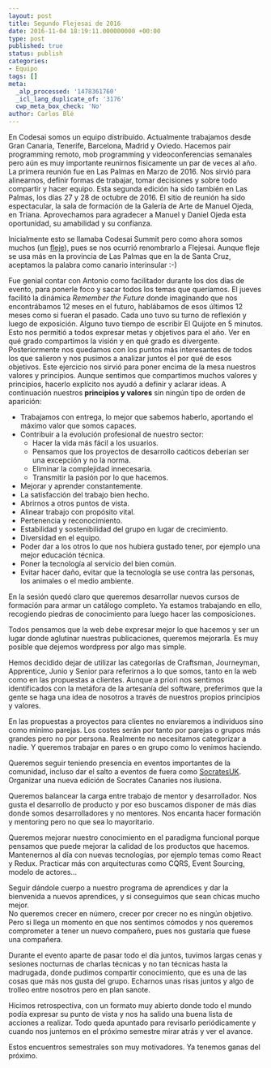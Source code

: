 ```yaml
---
layout: post
title: Segundo Flejesai de 2016
date: 2016-11-04 18:19:11.000000000 +00:00
type: post
published: true
status: publish
categories:
- Equipo
tags: []
meta:
  _alp_processed: '1478361760'
  _icl_lang_duplicate_of: '3176'
  cwp_meta_box_check: 'No'
author: Carlos Blé
---
```

<p>
  En Codesai somos un equipo distribuido. Actualmente trabajamos desde Gran Canaria, Tenerife, Barcelona, Madrid y Oviedo. Hacemos pair programming remoto, mob programming y videoconferencias semanales pero aún es muy importante reunirnos fisicamente un par de veces al año. La primera reunión fue en Las Palmas en Marzo de 2016. Nos sirvió para alinearnos, definir formas de trabajar, tomar decisiones y sobre todo compartir y hacer equipo. Esta segunda edición ha sido también en Las Palmas, los días 27 y 28 de octubre de 2016. El sitio de reunión ha sido espectacular, la sala de formación de la Galería de Arte de Manuel Ojeda, en Triana. Aprovechamos para agradecer a Manuel y Daniel Ojeda esta oportunidad, su amabilidad y su confianza.
</p>

<p>
  Inicialmente esto se llamaba Codesai Summit pero como ahora somos muchos (un <a href="http://www.academiacanarialengua.org/palabra/fleje/" target="_blank">fleje</a>), pues se nos ocurrió renombrarlo a Flejesai. Aunque fleje se usa más en la provincia de Las Palmas que en la de Santa Cruz, aceptamos la palabra como canario interinsular :-)
</p>

<p>
  Fue genial contar con Antonio como facilitador durante los dos días de evento, para ponerle foco y sacar todos los temas que queríamos. El jueves facilitó la dinámica <em>Remember the Future</em> donde imaginando que nos encontrábamos 12 meses en el futuro, hablábamos de esos últimos 12 meses como si fueran el pasado. Cada uno tuvo su turno de reflexión y luego de exposición. Alguno tuvo tiempo de escribir El Quijote en 5 minutos. Esto nos permitió a todos expresar metas y objetivos para el año. Ver en qué grado compartimos la visión y en qué grado es divergente. Posteriormente nos quedamos con los puntos más interesantes de todos los que salieron y nos pusimos a analizar juntos el por qué de esos objetivos. Este ejercicio nos sirvió para poner encima de la mesa nuestros valores y principios. Aunque sentimos que compartimos muchos valores y principios, hacerlo explícito nos ayudó a definir y aclarar ideas. A continuación nuestros <strong>principios y valores</strong> sin ningún tipo de orden de aparición:
  
  <ul>
    <li> Trabajamos con entrega, lo mejor que sabemos haberlo, aportando el máximo valor que somos capaces.</li>
    <li> Contribuir a la evolución profesional de nuestro sector:
      <ul>
        <li> Hacer la vida más fácil a los usuarios.</li>
        <li> Pensamos que los proyectos de desarrollo caóticos deberían ser una excepción y no la norma.</li>
        <li> Eliminar la complejidad innecesaria.</li>
        <li> Transmitir la pasión por lo que hacemos.</li>
      </ul>
    </li>
    <li> Mejorar y aprender constantemente.</li>
    <li> La satisfacción del trabajo bien hecho.</li>
    <li> Abrirnos a otros puntos de vista.</li>
    <li> Alinear trabajo con propósito vital.</li>
    <li> Pertenencia y reconocimiento.</li>
    <li> Estabilidad y sostenibilidad del grupo en lugar de crecimiento.</li>
    <li> Diversidad en el equipo.</li>
    <li> Poder dar a los otros lo que nos hubiera gustado tener, por ejemplo una mejor educación técnica.</li>
    <li> Poner la tecnología al servicio del bien común.</li>
    <li> Evitar hacer daño, evitar que la tecnología se use contra las personas, los animales o el medio ambiente.</li>
  </ul>
</p>

<p
>En la sesión quedó claro que queremos desarrollar nuevos cursos de formación para armar un catálogo completo. Ya estamos trabajando en ello, recogiendo piedras de conocimiento para luego hacer las composiciones.
</p>

<p>
  Todos pensamos que la web debe expresar mejor lo que hacemos y ser un lugar donde aglutinar nuestras publicaciones, queremos mejorarla. Es muy posible que dejemos wordpress por algo mas simple.
</p>

<p>
  Hemos decidido dejar de utilizar las categorías de Craftsman, Journeyman, Apprentice, Junio y Senior para referirnos a lo que somos, tanto en la web como en las propuestas a clientes. Aunque a priori nos sentimos identificados con la metáfora de la artesanía del software, preferimos que la gente se haga una idea de nosotros a través de nuestros propios principios y valores.
</p>

<p>
  En las propuestas a proyectos para clientes no enviaremos a individuos sino como mínimo parejas. Los costes serán por tanto por parejas o grupos más grandes pero no por persona. Realmente no necesitamos categorizar a nadie. Y queremos trabajar en pares o en grupo como lo venimos haciendo.
</p>

<p>
  Queremos seguir teniendo presencia en eventos importantes de la comunidad, incluso dar el salto a eventos de fuera como <a href="http://socratesuk.org/" target="_blank">SocratesUK</a>. Organizar una nueva edición de Socrates Canaries nos ilusiona.
</p>

<p>
  Queremos balancear la carga entre trabajo de mentor y desarrollador. Nos gusta el desarrollo de producto y por eso buscamos disponer de más días donde somos desarrolladores y no mentores. Nos encanta hacer formación y mentoring pero no que sea lo mayoritario.
</p>

<p>
  Queremos mejorar nuestro conocimiento en el paradigma funcional porque pensamos que puede mejorar la calidad de los productos que hacemos. Mantenernos al día con nuevas tecnologías, por ejemplo temas como React y Redux. Practicar más con arquitecturas como CQRS, Event Sourcing, modelo de actores...
</p>

<p>
  Seguir dándole cuerpo a nuestro programa de aprendices y dar la bienvenida a nuevos aprendices, y si conseguimos que sean chicas mucho mejor.
  <br />
No queremos crecer en número, crecer por crecer no es ningún objetivo. Pero si llega un momento en que nos sentimos cómodos y nos queremos comprometer a tener un nuevo compañero, pues nos gustaría que fuese una compañera.
</p>

<p>
  Durante el evento aparte de pasar todo el día juntos, tuvimos largas cenas y sesiones nocturnas de charlas técnicas y no tan técnicas hasta la madrugada, donde pudimos compartir conocimiento, que es una de las cosas que más nos gusta del grupo. Echarnos unas risas juntos y algo de trolleo entre nosotros pero en plan sanote.
</p>

<p>
  Hicimos retrospectiva, con un formato muy abierto donde todo el mundo podía expresar su punto de vista y nos ha salido una buena lista de acciones a realizar. Todo queda apuntado para revisarlo periódicamente y cuando nos juntemos en el próximo semestre mirar atrás y ver el avance.
</p>

<p>
  Estos encuentros semestrales son muy motivadores. Ya tenemos ganas del próximo.
</p>
